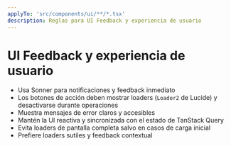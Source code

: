 ```yaml
---
applyTo: 'src/components/ui/**/*.tsx'
description: Reglas para UI Feedback y experiencia de usuario
---
```


# UI Feedback y experiencia de usuario

- Usa Sonner para notificaciones y feedback inmediato
- Los botones de acción deben mostrar loaders (`Loader2` de Lucide) y desactivarse durante operaciones
- Muestra mensajes de error claros y accesibles
- Mantén la UI reactiva y sincronizada con el estado de TanStack Query
- Evita loaders de pantalla completa salvo en casos de carga inicial
- Prefiere loaders sutiles y feedback contextual

